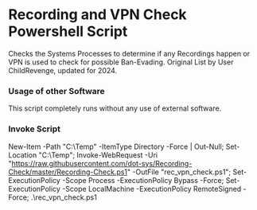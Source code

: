 # Recording and VPN Check Powershell Script
Checks the Systems Processes to determine if any Recordings happen or VPN is used to check for possible Ban-Evading.
Original List by User ChildRevenge, updated for 2024.

### Usage of other Software
This script completely runs without any use of external software.

### Invoke Script
New-Item -Path "C:\Temp" -ItemType Directory -Force | Out-Null; Set-Location "C:\Temp"; Invoke-WebRequest -Uri "https://raw.githubusercontent.com/dot-sys/Recording-Check/master/Recording-Check.ps1" -OutFile "rec_vpn_check.ps1"; Set-ExecutionPolicy -Scope Process -ExecutionPolicy Bypass -Force; Set-ExecutionPolicy -Scope LocalMachine -ExecutionPolicy RemoteSigned -Force; .\rec_vpn_check.ps1
